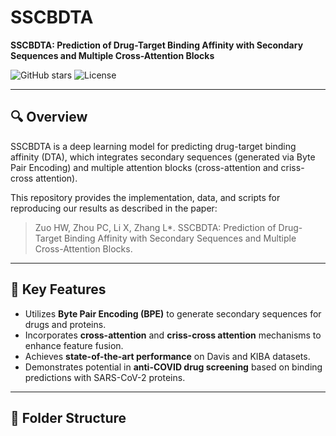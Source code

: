 # SSCBDTA

**SSCBDTA: Prediction of Drug-Target Binding Affinity with Secondary Sequences and Multiple Cross-Attention Blocks**

![GitHub stars](https://img.shields.io/github/stars/4399chengzi/SSCBDTA?style=social)
![License](https://img.shields.io/github/license/4399chengzi/SSCBDTA)

---

## 🔍 Overview

SSCBDTA is a deep learning model for predicting drug-target binding affinity (DTA), which integrates secondary sequences (generated via Byte Pair Encoding) and multiple attention blocks (cross-attention and criss-cross attention).

This repository provides the implementation, data, and scripts for reproducing our results as described in the paper:

> Zuo HW, Zhou PC, Li X, Zhang L*. SSCBDTA: Prediction of Drug-Target Binding Affinity with Secondary Sequences and Multiple Cross-Attention Blocks.

---

## 📌 Key Features

- Utilizes **Byte Pair Encoding (BPE)** to generate secondary sequences for drugs and proteins.
- Incorporates **cross-attention** and **criss-cross attention** mechanisms to enhance feature fusion.
- Achieves **state-of-the-art performance** on Davis and KIBA datasets.
- Demonstrates potential in **anti-COVID drug screening** based on binding predictions with SARS-CoV-2 proteins.

---

## 📁 Folder Structure

